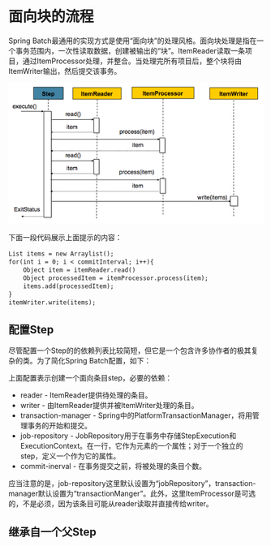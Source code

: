 # 面向块的流程

Spring Batch最通用的实现方式是使用“面向块”的处理风格。面向块处理是指在一个事务范围内，一次性读取数据，创建被输出的“块”。ItemReader读取一条项目，通过ItemProcessor处理，并整合。当处理完所有项目后，整个块将由ItemWriter输出，然后提交该事务。

![chunk-oriented-processing](./chunk-oriented-processing.png)

下面一段代码展示上面提示的内容：

```
List items = new Arraylist();
for(int i = 0; i < commitInterval; i++){
    Object item = itemReader.read()
    Object processedItem = itemProcessor.process(item);
    items.add(processedItem);
}
itemWriter.write(items);
```

## 配置Step
尽管配置一个Step的的依赖列表比较简短，但它是一个包含许多协作者的极其复杂的类。为了简化Spring Batch配置，如下：

上面配置表示创建一个面向条目step，必要的依赖：

- reader - ItemReader提供待处理的条目。
- writer - 由ItemReader提供并被ItemWriter处理的条目。
- transaction-manager - Spring中的PlatformTransactionManager，将用管理事务的开始和提交。
- job-repository - JobRepository用于在事务中存储StepExecution和ExecutionContext。在<step/>一行，它作为<job/>元素的一个属性；对于一个独立的step，定义一个<tasklet/>作为它的属性。
- commit-inerval - 在事务提交之前，将被处理的条目个数。

应当注意的是，job-repository这里默认设置为“jobRepository”，transaction-manager默认设置为“transactionManger”。此外，这里ItemProcessor是可选的，不是必须，因为该条目可能从reader读取并直接传给writer。

## 继承自一个父Step
